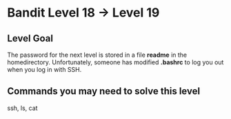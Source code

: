 # Bandit Level 18 -> Level 19

## Level Goal
The password for the next level is stored in a file **readme** in the homedirectory. Unfortunately, someone has modified **.bashrc** to log you out when you log in with SSH.

## Commands you may need to solve this level
ssh, ls, cat
